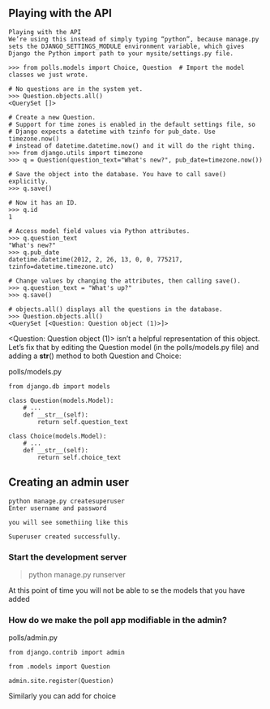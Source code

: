 ## Playing with the API

```commandline
Playing with the API
We’re using this instead of simply typing “python”, because manage.py sets the DJANGO_SETTINGS_MODULE environment variable, which gives Django the Python import path to your mysite/settings.py file.

>>> from polls.models import Choice, Question  # Import the model classes we just wrote.

# No questions are in the system yet.
>>> Question.objects.all()
<QuerySet []>

# Create a new Question.
# Support for time zones is enabled in the default settings file, so
# Django expects a datetime with tzinfo for pub_date. Use timezone.now()
# instead of datetime.datetime.now() and it will do the right thing.
>>> from django.utils import timezone
>>> q = Question(question_text="What's new?", pub_date=timezone.now())

# Save the object into the database. You have to call save() explicitly.
>>> q.save()

# Now it has an ID.
>>> q.id
1

# Access model field values via Python attributes.
>>> q.question_text
"What's new?"
>>> q.pub_date
datetime.datetime(2012, 2, 26, 13, 0, 0, 775217, tzinfo=datetime.timezone.utc)

# Change values by changing the attributes, then calling save().
>>> q.question_text = "What's up?"
>>> q.save()

# objects.all() displays all the questions in the database.
>>> Question.objects.all()
<QuerySet [<Question: Question object (1)>]>

```

<Question: Question object (1)> isn’t a helpful representation of this object. Let’s fix that by editing the Question model (in the polls/models.py file) and adding a __str__() method to both Question and Choice:

polls/models.py
```commandline
from django.db import models

class Question(models.Model):
    # ...
    def __str__(self):
        return self.question_text

class Choice(models.Model):
    # ...
    def __str__(self):
        return self.choice_text
```

## Creating an admin user

```
python manage.py createsuperuser
Enter username and password

you will see somethiing like this

Superuser created successfully.

```

### Start the development server

> python manage.py runserver

At this point of time you will not be able to se the models that you have added

### How do we make  the poll app modifiable in the admin?

polls/admin.py

```commandline
from django.contrib import admin

from .models import Question

admin.site.register(Question)
```

Similarly you can add for choice

